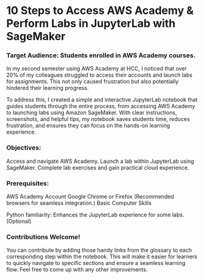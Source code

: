 # 10 Steps to Access AWS Academy & Perform Labs in JupyterLab with SageMaker

### Target Audience: Students enrolled in AWS Academy courses.

In my second semester using AWS Academy at HCC, I noticed that over 20% of my colleagues struggled to access their accounts and launch labs for assignments. This not only caused frustration but also potentially hindered their learning progress.

To address this, I created a simple and interactive JupyterLab notebook that guides students through the entire process, from accessing AWS Academy to launching labs using Amazon SageMaker. With clear instructions, screenshots, and helpful tips, my notebook saves students time, reduces frustration, and ensures they can focus on the hands-on learning experience.

### Objectives:

Access and navigate AWS Academy.
Launch a lab within JupyterLab using SageMaker.
Complete lab exercises and gain practical cloud experience.

### Prerequisites:

AWS Academy Account
Google Chrome or Firefox (Recommended browsers for seamless integration.)
Basic Computer Skills

Python familiarity: Enhances the JupyterLab experience for some labs. (Optional)

### Contributions Welcome!

You can contribute by adding those handy links from the glossary to each corresponding step within the notebook. This will make it easier for learners to quickly navigate to specific sections and ensure a seamless learning flow. Feel free to come up with any other improvements.
